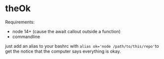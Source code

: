 # theOk
Requirements:

* node 14+ (cause the await callout outside a function)
* commandline

just add an alias to your bashrc with `alias ok='node /path/to/this/repo'`to get the notice that the computer says everything is okay. 
